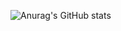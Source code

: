 
![Anurag's GitHub stats](https://github-readme-stats.vercel.app/api?username=yo00k&show_icons=true&theme=tokyonight)
